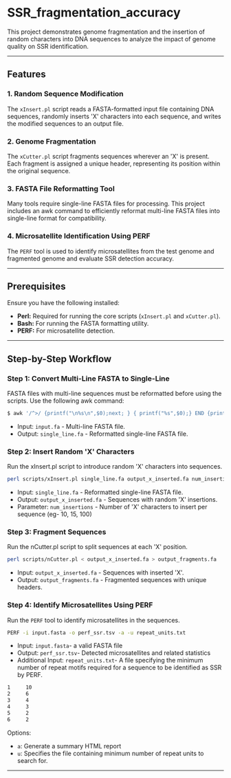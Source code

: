 # SSR_fragmentation_accuracy

This project demonstrates genome fragmentation and the insertion of random characters into DNA sequences to analyze the impact of genome quality on SSR identification.

---

## Features

### 1. **Random Sequence Modification**
The `xInsert.pl` script reads a FASTA-formatted input file containing DNA sequences, randomly inserts 'X' characters into each sequence, and writes the modified sequences to an output file.

### 2. **Genome Fragmentation**
The `xCutter.pl` script fragments sequences wherever an 'X' is present. Each fragment is assigned a unique header, representing its position within the original sequence.

### 3. **FASTA File Reformatting Tool**
Many tools require single-line FASTA files for processing. This project includes an awk command to efficiently reformat multi-line FASTA files into single-line format for compatibility.

### 4. **Microsatellite Identification Using PERF**
The `PERF` tool is used to identify microsatellites from the test genome and fragmented genome and evaluate SSR detection accuracy.

---

## Prerequisites

Ensure you have the following installed:

- **Perl:** Required for running the core scripts (`xInsert.pl` and `xCutter.pl`).  
- **Bash:** For running the FASTA formatting utility.  
- **PERF:** For microsatellite detection.

---

## Step-by-Step Workflow

### **Step 1: Convert Multi-Line FASTA to Single-Line**
FASTA files with multi-line sequences must be reformatted before using the scripts. Use the following awk command:
```bash
$ awk '/^>/ {printf("\n%s\n",$0);next; } { printf("%s",$0);} END {printf("\n");}' < input.fa > single_line.fa
```
- Input: `input.fa` - Multi-line FASTA file.
- Output: `single_line.fa` - Reformatted single-line FASTA file.

### **Step 2: Insert Random 'X' Characters**
Run the xInsert.pl script to introduce random 'X' characters into sequences.
```bash
perl scripts/xInsert.pl single_line.fa output_x_inserted.fa num_insertions
```
- Input: `single_line.fa` - Reformatted single-line FASTA file.
- Output: `output_x_inserted.fa` - Sequences with random 'X' insertions.
- Parameter: `num_insertions` - Number of 'X' characters to insert per sequence (eg- 10, 15, 100)

### **Step 3: Fragment Sequences**
Run the nCutter.pl script to split sequences at each 'X' position.
```bash
perl scripts/nCutter.pl < output_x_inserted.fa > output_fragments.fa  
```
- Input: `output_x_inserted.fa` - Sequences with inserted 'X'.
- Output: `output_fragments.fa` - Fragmented sequences with unique headers.

### **Step 4: Identify Microsatellites Using PERF**
Run the `PERF` tool to identify microsatellites in the sequences.
```bash
PERF -i input.fasta -o perf_ssr.tsv -a -u repeat_units.txt
```
- Input: `input.fasta`- a valid FASTA file
- Output: `perf_ssr.tsv`- Detected microsatellites and related statistics
- Additional Input: `repeat_units.txt`- A file specifying the minimum number of repeat motifs required for a sequence to be identified as SSR by PERF.
```bash
1	  10
2	  6
3	  4
4	  3
5	  2
6	  2 
```
Options:
- `a`: Generate a summary HTML report
- `u`: Specifies the file containing minimum number of repeat units to search for.

---
